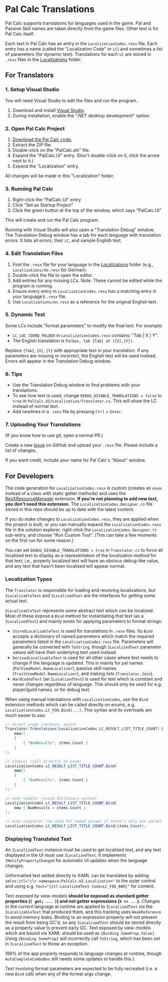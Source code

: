 ﻿# Pal Calc Translations

Pal Calc supports translations for languages used in the game. Pal and Passive Skill names are taken directly from the game files. Other text is for Pal Calc itself.

Each text in Pal Calc has an entry in the `LocalizationCodes.resx` file. Each entry has a name (called the "Localization Code" or `LC`) and sometimes a list of parameters (for dynamic text). Translations for each `LC` are stored in `.resx` files in the [Localizations](./Localizations/) folder.

## For Translators

### 1. Setup Visual Studio

You will need Visual Studio to edit the files and run the program.

1. Download and install [Visual Studio](https://visualstudio.microsoft.com/vs/community/).
2. During installation, enable the ".NET desktop development" option.

### 2. Open Pal Calc Project

1. [Download the Pal Calc code.](https://github.com/tylercamp/palcalc/archive/refs/heads/main.zip)
2. Extract the ZIP file.
3. Double-click on the "PalCalc.sln" file.
4. Expand the "PalCalc.UI" entry. (Don't double-click on it, click the arrow next to it.)
5. Expand the "Localization" entry.

All changes will be made in this "Localization" folder.

### 3. Running Pal Calc

1. Right-click the "PalCalc.UI" entry
2. Click "Set as Startup Project"
3. Click the green button at the top of the window, which says "PalCalc.UI"

This will create and run the Pal Calc program.

Running with Visual Studio will also open a "Translation Debug" window. The Translation Debug window has a tab for each language with translation errors. It lists all errors, their `LC`, and sample English text.

### 4. Edit Translation Files

1. Find the `.resx` file for your language in the [Localizations](./Localizations/) folder (e.g., `Localizations/de.resx` for German).
2. Double-click the file to open the editor.
3. Add entries for any missing LCs. Note: These cannot be edited while the program is running.
4. Ensure every entry in `LocalizationCodes.resx` has a matching entry in your language’s `.resx` file.
5. Use `Localizations/en.resx` as a reference for the original English text.

### 5. Dynamic Text

Some LCs include "format parameters" to modify the final text. For example:

- `LC_LOC_COORD_PALBOX` in `LocalizationCodes.resx` contains: "Tab | X | Y".
- The English translation is `Palbox, tab {Tab} at ({X},{Y})`.

Replace `{Tab}`, `{X}`, `{Y}` with appropriate text in your translation. If any parameters are missing or incorrect, the English text will be used instead. Errors will appear in the Translation Debug window.

### 6. Tips

- Use the Translation Debug window to find problems with your translations.
- To see how text is used, change `DEBUG_DISABLE_TRANSLATIONS = false` to `true` in `PalCalc.UI/Localization/Translator.cs`. This will show the LC instead of normal text.
- Add newlines in a `.resx` file by pressing `Ctrl` + `Enter`.

### 7. Uploading Your Translations

(If you know how to use git, open a normal PR.)

Create a new [Issue](https://github.com/tylercamp/palcalc/issues) on GitHub and upload your `.resx` file. Please include a list of changes.

If you want credit, include your name for Pal Calc's "About" window.

## For Developers

The code generation for `LocalizationCodes.resx` is custom (creates an `enum` instead of a class with static getter methods) and uses the [ResXResourceManager](https://marketplace.visualstudio.com/items?itemName=TomEnglert.ResXManager) extension. **If you're not planning to add new text, you don't need this extension.** The `LocalizationCodes.Designer.cs` file stored in this repo should be up to date with the latest content.

If you do make changes to `LocalizationCodes.resx`, they are applied when the project is built, or you can manually expand the `LocalizationCodes.resx` file in the solution explorer, right-click the `LocalizationCodes.Designer.tt` sub-entry, and choose "Run Custom Tool". (This can take a few moments on the first run for some reason.)

You can set `DEBUG_DISABLE_TRANSLATIONS = true` in `Translator.cs` to force all localized text to display as a representation of the localization method for that text; i.e., properly localized text will have an obvious debug-like value, and any text that hasn't been localized will appear normal.

### Localization Types

The `Translator` is responsible for loading and resolving localizations, but `ILocalizableText` and `ILocalizedText` are the interfaces for getting some actual text.

`ILocalizableText` represents some abstract text which _can_ be localized. Most of these expose a `Bind` method for instantiating that text (as a `ILocalizedText`) and mainly exists for applying parameters to format strings:

- `StoredLocalizableText` is used for translations in `.resx` files. Its `Bind` accepts a dictionary of named parameters which match the required parameters listed in the `LocalizationCodes.resx` file. Parameters will generally be converted with `ToString`, though `ILocalizedText` parameter values will have their underlying text used instead.
- `DerivedLocalizableText` is used for all other cases where text needs to change if the language is updated. This is mainly for pal names (`PalViewModel.NameLocalizer`), passive skill names (`TraitViewModel.NameLocalizer`), and making lists (`Translator.Join`).
- `HardCodedText` (an `ILocalizedText`) is used for text which is constant and never changes regardless of language. This should only be used for e.g. player/guild names, or for debug text.

When using manual translations with `LocalizationCodes`, use the `Bind` extension methods which can be called directly on enums, e.g. `LocalizationCodes.LC_FOO.Bind(...)`. This syntax and its overloads are much easier to use:

```cs
// direct usage (verbose, avoid)
Translator.Translations[LocalizationCodes.LC_RESULT_LIST_TITLE_COUNT].Bind(
    new()
    {
        { "NumResults", items.Count }
    }
);

// simpler (call directly on enum)
LocalizationCodes.LC_RESULT_LIST_TITLE_COUNT.Bind(
    new()
    {
        { "NumResults", items.Count }
    }
);

// even simpler (avoid dictionary syntax)
LocalizationCodes.LC_RESULT_LIST_TITLE_COUNT.Bind(
    new { NumResults = items.Count }
);

// even simplerer (no need for named params if there's only one param)
LocalizationCodes.LC_RESULT_LIST_TITLE_COUNT.Bind(items.Count);
```

### Displaying Translated Text

An `ILocalizedText` instance must be used to get localized text, and any text displayed in the UI must use `ILocalizedText`. It implements `INotifyPropertyChanged` for automatic UI updates when the language changes.

Unformatted text added directly to XAML can be translated by adding `xmlns:itl="clr-namespace:PalCalc.UI.Localization"` to the outer control and using e.g. `Text="{itl:LocalizedText Code=LC_FOO_BAR}"` for content.

Text exposed by view-models **should be exposed as standard getter properties (`{ get; ... }`) and not getter expressions (`X => ...`).** Changes to the current language at runtime are applied to `ILocalizedText` via the `ILocalizableText` that produced them, and this tracking uses `WeakReference` to avoid memory leaks. Binding to an expression property will not prevent the result from being GC'd, so any `ILocalizedText` should be stored directly as a property value to prevent early GC. Text exposed by view-models which are bound via XAML should be used as `{Binding SomeProp.Value}`. Using `{Binding SomeProp}` will incorrectly call `ToString`, which has been set in `ILocalizedText` to throw an exception.

(99% of the app properly responds to language changes at runtime, though `AutoCompleteComboBox` still needs some updates to handle this.)

Text involving format parameters are expected to be fully recreated (i.e. a new `Bind` call) when any of the format args change.
